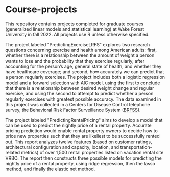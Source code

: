 # Course-projects
This repository contains projects completed for graduate courses (generalized linear models and statistical learning) at Wake Forest University in fall 2022. All projects use R unless otherwise specified.

The project labeled "PredictingExerciseLRFS" explores two research questions concerning exercise and health among American adults: first, whether there is a relationship between the amount of weight a person wants to lose and the probability that they exercise regularly, after accounting for the person’s age, general state of health, and whether they have healthcare coverage; and second, how accurately we can predict that a person regularly exercises. The project includes both a logistic regression model and a forward selection with AIC model, using the first to conclude that there is a relationship between desired weight change and regular exercise, and using the second to attempt to predict whether a person regularly exercises with greatest possible accuracy. The data examined in this project was collected in a Centers for Disease Control telephone survey, the Behavioral Risk Factor Surveillance System ([BRFSS](https://www.cdc.gov/brfss/)).

The project labeled "PredictingRentalPricing" aims to develop a model that can be used to predict the nightly price of a rental property. Accurate pricing prediction would enable rental property owners to decide how to price new properties such that they are likeliest to be successfully rented out. This report analyzes twelve features (based on customer ratings, architectural configuration and capacity, location, and transportation-related metrics) of over 1,500 rental properties listed on vacation rental site VRBO. The report then constructs three possible models for predicting the nightly price of a rental property, using ridge regression, then the lasso method, and finally the elastic net method. 
